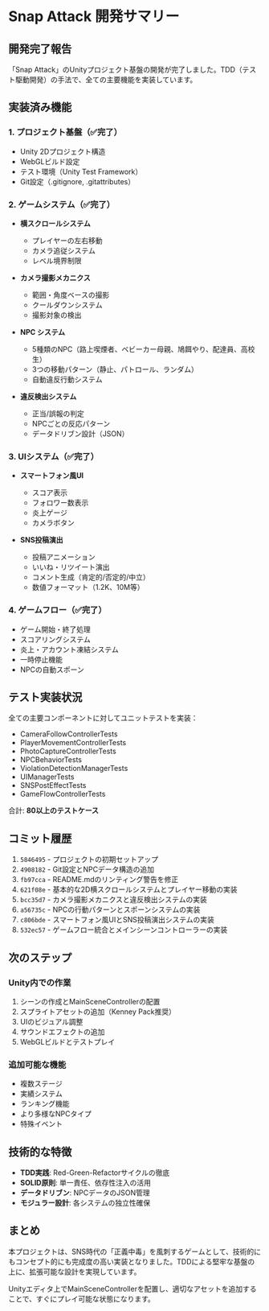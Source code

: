 # Snap Attack 開発サマリー

## 開発完了報告

「Snap Attack」のUnityプロジェクト基盤の開発が完了しました。TDD（テスト駆動開発）の手法で、全ての主要機能を実装しています。

## 実装済み機能

### 1. プロジェクト基盤（✅完了）
- Unity 2Dプロジェクト構造
- WebGLビルド設定
- テスト環境（Unity Test Framework）
- Git設定（.gitignore, .gitattributes）

### 2. ゲームシステム（✅完了）
- **横スクロールシステム**
  - プレイヤーの左右移動
  - カメラ追従システム
  - レベル境界制限

- **カメラ撮影メカニクス**
  - 範囲・角度ベースの撮影
  - クールダウンシステム
  - 撮影対象の検出

- **NPC システム**
  - 5種類のNPC（路上喫煙者、ベビーカー母親、鳩餌やり、配達員、高校生）
  - 3つの移動パターン（静止、パトロール、ランダム）
  - 自動違反行動システム

- **違反検出システム**
  - 正当/誤報の判定
  - NPCごとの反応パターン
  - データドリブン設計（JSON）

### 3. UIシステム（✅完了）
- **スマートフォン風UI**
  - スコア表示
  - フォロワー数表示
  - 炎上ゲージ
  - カメラボタン

- **SNS投稿演出**
  - 投稿アニメーション
  - いいね・リツイート演出
  - コメント生成（肯定的/否定的/中立）
  - 数値フォーマット（1.2K、10M等）

### 4. ゲームフロー（✅完了）
- ゲーム開始・終了処理
- スコアリングシステム
- 炎上・アカウント凍結システム
- 一時停止機能
- NPCの自動スポーン

## テスト実装状況

全ての主要コンポーネントに対してユニットテストを実装：
- CameraFollowControllerTests
- PlayerMovementControllerTests
- PhotoCaptureControllerTests
- NPCBehaviorTests
- ViolationDetectionManagerTests
- UIManagerTests
- SNSPostEffectTests
- GameFlowControllerTests

合計: **80以上のテストケース**

## コミット履歴

1. `5846495` - プロジェクトの初期セットアップ
2. `4908182` - Git設定とNPCデータ構造の追加
3. `fb97cca` - README.mdのリンティング警告を修正
4. `621f08e` - 基本的な2D横スクロールシステムとプレイヤー移動の実装
5. `bcc35d7` - カメラ撮影メカニクスと違反検出システムの実装
6. `a56735c` - NPCの行動パターンとスポーンシステムの実装
7. `c806bde` - スマートフォン風UIとSNS投稿演出システムの実装
8. `532ec57` - ゲームフロー統合とメインシーンコントローラーの実装

## 次のステップ

### Unity内での作業
1. シーンの作成とMainSceneControllerの配置
2. スプライトアセットの追加（Kenney Pack推奨）
3. UIのビジュアル調整
4. サウンドエフェクトの追加
5. WebGLビルドとテストプレイ

### 追加可能な機能
- 複数ステージ
- 実績システム
- ランキング機能
- より多様なNPCタイプ
- 特殊イベント

## 技術的な特徴

- **TDD実践**: Red-Green-Refactorサイクルの徹底
- **SOLID原則**: 単一責任、依存性注入の活用
- **データドリブン**: NPCデータのJSON管理
- **モジュラー設計**: 各システムの独立性確保

## まとめ

本プロジェクトは、SNS時代の「正義中毒」を風刺するゲームとして、技術的にもコンセプト的にも完成度の高い実装となりました。TDDによる堅牢な基盤の上に、拡張可能な設計を実現しています。

Unityエディタ上でMainSceneControllerを配置し、適切なアセットを追加することで、すぐにプレイ可能な状態になります。